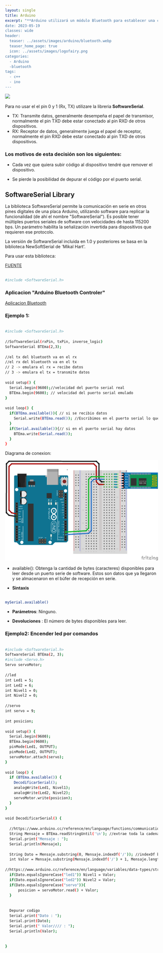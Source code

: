 ```yaml
---
layout: single
title: Arduino 
excerpt: "**Arduino utilizará un módulo Bluetooth para establecer una conexión inalámbrica con otro dispositivo, como un teléfono inteligente o una computadora. La conexión Bluetooth permitirá la comunicación bidireccional entre el Arduino y el dispositivo conectado.**
date: 2023-05-19
classes: wide
header:
  teaser: ../assets/images/arduino/bluetooth.webp
  teaser_home_page: true
  icon: ../assets/images/logofairy.png
categories:
  - Arduino
  -bluetooth
tags:  
  - c++
  - ino
---
```


![](/assets/images/arduino/wallpapers.webp)

Para no usar el el pin 0 y 1 (Rx, TX) utilizare la libreria **SoftwareSerial**.

- TX: Transmite datos, generalmente desempeña el papel de transmisor, normalmente el pin TXD debe estar conectado al pin RXD de otros dispositivos. 
- RX: Receptor de datos, generalmente juega el papel de receptor, normalmente el pin RXD debe estar conectado al pin TXD de otros dispositivos.

### Los motivos de esta decisión son los siguientes: 

- Cada vez que quiera subir código al dispositivo tendré que remover el dispositivo.

- Se pierde la posibilidad de depurar el código por el puerto serial.

## SoftwareSerial Library

La biblioteca SoftwareSerial permite la comunicación en serie en otros pines digitales de una placa Arduino, utilizando software para replicar la funcionalidad (de ahí el nombre "SoftwareSerial"). Es posible tener múltiples puertos seriales de software con velocidades de hasta 115200 bps. Un parámetro habilita la señalización invertida para dispositivos que requieren ese protocolo.

La versión de SoftwareSerial incluida en 1.0 y posteriores se basa en la biblioteca NewSoftSerial de 'Mikal Hart'.

Para usar esta biblioteca:

[FUENTE](https://docs.arduino.cc/learn/built-in-libraries/software-serial)

```bash

#include <SoftwareSerial.h>

```

### Aplicacion "Arduino Bluetooth Controler"

[Aplicacion Bluetooth](https://play.google.com/store/apps/details?id=com.giumig.apps.bluetoothserialmonitor&hl=es_MX&pli=1)


### Ejemplo 1:

```bash

#include <SoftwareSerial.h>

//SoftwareSerial(rxPin, txPin, inverse_logic)
SoftwareSerial BTEma(2,3);

//el tx del bluetooth va en el rx
//el rx del bluetooth va en el tx
// 2 -> emulara el rx = recibe datos
// 3 -> emulara el tx = transmite datos

void setup() {
  Serial.begin(9600);//velocidad del puerto serial real
  BTEma.begin(9600); // velocidad del puerto serial emulado
}

void loop() {
  if(BTEma.available()){ // si se recibio datos
    Serial.write(BTEma.read()); //Escribimos en el puerto serial lo que se recibe por bluetooth
  }
  if(Serial.available()){// si en el puerto serial hay datos
    BTEma.write(Serial.read());
  }
}


```
Diagrama de conexion: 

![](../assets/images/arduino/bluetooth.png)

- available(): Obtenga la cantidad de bytes (caracteres) disponibles para leer desde un puerto serie de software. Estos son datos que ya llegaron y se almacenaron en el búfer de recepción en serie.

- **Sintaxis**

```bash

mySerial.available()

```
- **Parámetros**: Ninguno.

- **Devoluciones** : El número de bytes disponibles para leer.

### Ejemplo2: Encender led por comandos

```bash

#include <SoftwareSerial.h>
SoftwareSerial BTEma(2, 3);
#include <Servo.h>
Servo servoMotor;

//led
int Led1 = 5;
int Led2 = 6;
int Nivel1 = 0;
int Nivel2 = 0;

//servo
int servo = 9;

int posicion;

void setup() {
  Serial.begin(9600);
  BTEma.begin(9600);
  pinMode(Led1, OUTPUT);
  pinMode(Led2, OUTPUT);
  servoMotor.attach(servo);
}

void loop() {
  if (BTEma.available()) {
    DecodificarSerial();
    analogWrite(Led1, Nivel1);
    analogWrite(Led2, Nivel2);
    servoMotor.write(posicion);
  }
}

void DecodificarSerial() {

  //https://www.arduino.cc/reference/en/language/functions/communication/stream/streamreadstringuntil/
  String Mensaje = BTEma.readStringUntil('\n'); //extrae toda la cadena leída de una secuencia, hasta el carácter terminador
  Serial.print("Mensaje : ");
  Serial.println(Mensaje);

  String Dato = Mensaje.substring(0, Mensaje.indexOf('/')); //indexOf busca subcadenas y devuelve donde comienza. sino esta return -1
  int Valor = Mensaje.substring(Mensaje.indexOf('/') + 1, Mensaje.length()).toInt(); //toInt convierte la cadena a entero.sino puede return 0

//https://www.arduino.cc/reference/en/language/variables/data-types/string/functions/equalsignorecase/
  if(Dato.equalsIgnoreCase("led1")) Nivel1 = Valor;
  if(Dato.equalsIgnoreCase("led2")) Nivel2 = Valor;
  if(Dato.equalsIgnoreCase("servo")){
      posicion = servoMotor.read() + Valor;
  }
  

  Depurar codigo
  Serial.print("Dato : ");
  Serial.print(Dato);
  Serial.print(" Valor//// : ");
  Serial.println(Valor);


}

```



